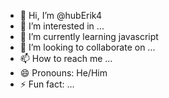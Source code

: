 - 👋 Hi, I’m @hubErik4
- 👀 I’m interested in ...
- 🌱 I’m currently learning javascript
- 💞️ I’m looking to collaborate on ...
- 📫 How to reach me ...
- 😄 Pronouns: He/Him
- ⚡ Fun fact: ...

<!---
hubErik4/hubErik4 is a ✨ special ✨ repository because its `README.md` (this file) appears on your GitHub profile.
You can click the Preview link to take a look at your changes.
--->
